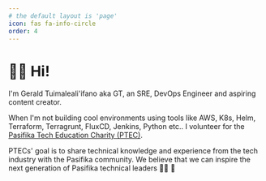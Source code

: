 ```yaml
---
# the default layout is 'page'
icon: fas fa-info-circle
order: 4
---
```


# 👋🏽 Hi!  

I'm Gerald Tuimaleali'ifano aka GT, an SRE, DevOps Engineer and aspiring content creator.

When I'm not building cool environments using tools like AWS, K8s, Helm, Terraform, Terragrunt, FluxCD, Jenkins, Python etc.. I volunteer for the [Pasifika Tech Education Charity (PTEC)](https://www.pasifikateched.net/). 

PTECs' goal is to share technical knowledge and experience from the tech industry with the Pasifika community. We believe that we can inspire the next generation of Pasifika technical leaders 💪🏽 🚀 

